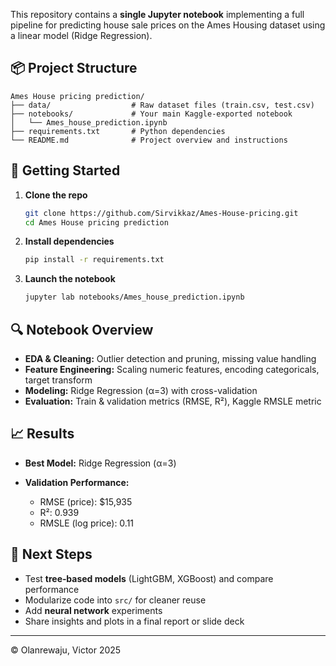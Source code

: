 This repository contains a **single Jupyter notebook** implementing a full pipeline for predicting house sale prices on the Ames Housing dataset using a linear model (Ridge Regression).

## 📦 Project Structure

```
Ames House pricing prediction/
├── data/                  # Raw dataset files (train.csv, test.csv)
├── notebooks/             # Your main Kaggle-exported notebook
│   └── Ames_house_prediction.ipynb
├── requirements.txt       # Python dependencies               
└── README.md              # Project overview and instructions
```

## 🚀 Getting Started

1. **Clone the repo**

   ```bash
   git clone https://github.com/Sirvikkaz/Ames-House-pricing.git
   cd Ames House pricing prediction
   ```
2. **Install dependencies**

   ```bash
   pip install -r requirements.txt
   ```
3. **Launch the notebook**

   ```bash
   jupyter lab notebooks/Ames_house_prediction.ipynb
   ```

## 🔍 Notebook Overview

* **EDA & Cleaning:** Outlier detection and pruning, missing value handling
* **Feature Engineering:** Scaling numeric features, encoding categoricals, target transform
* **Modeling:** Ridge Regression (α=3) with cross-validation
* **Evaluation:** Train & validation metrics (RMSE, R²), Kaggle RMSLE metric

## 📈 Results

* **Best Model:** Ridge Regression (α=3)
* **Validation Performance:**

  * RMSE (price): $15,935
  * R²: 0.939
  * RMSLE (log price): 0.11

## 🎯 Next Steps

* Test **tree‑based models** (LightGBM, XGBoost) and compare performance
* Modularize code into `src/` for cleaner reuse
* Add **neural network** experiments
* Share insights and plots in a final report or slide deck

---

© Olanrewaju, Victor 2025
